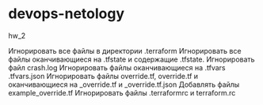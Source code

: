 # devops-netology

hw_2

Игнорировать все файлы в директории .terraform
Игнорировать все файлы оканчивающиеся на .tfstate и содержащие .tfstate.
Игнорировать файл crash.log
Игнорировать файлы оканчивающиеся на .tfvars .tfvars.json
Игнорировать файлы override.tf, override.tf и оканчивающиеся на _override.tf и _override.tf.json
Добавлять файлы example_override.tf
Игнорировать файлы .terraformrc и terraform.rc
